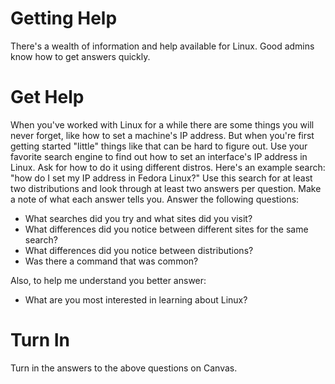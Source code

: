 # Getting Help

There's a wealth of information and help available for Linux. Good admins know how to get answers quickly. 

# Get Help 

When you've worked with Linux for a while there are some things you will never forget, like how to set a machine's IP address. But when you're first getting started "little" things like that can be hard to figure out. Use your favorite search engine to find out how to set an interface's IP address in Linux. Ask for how to do it using different distros. Here's an example search:
 "how do I set my IP address in Fedora Linux?"
Use this search for at least two distributions and look through at least two answers per question. Make a note of what each answer tells you. Answer the following questions:
  - What searches did you try and what sites did you visit?
  - What differences did you notice between different sites for the same search?
  - What differences did you notice between distributions?
  - Was there a command that was common?

Also, to help me understand you better answer:
  - What are you most interested in learning about Linux?

# Turn In 

Turn in the answers to the above questions on Canvas.